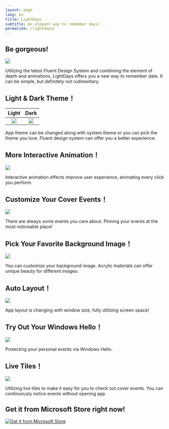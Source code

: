 ```yaml
---
layout: page
lang: en
title: LightDays
subtitle: An elegant way to remember days!
permalink: /lightdays/
---
```

## Be gorgeous!
![](https://rawgit.com/totoroyyb/totoroyyb.github.io/master/pic/lightdays/1.jpg)

Utilizing the latest Fluent Design System and combining the element of depth and animations, LightDays offers you a new way to remember date. It can be simple, but definitely not rudimentary.



## Light & Dark Theme！

| Light | Dark |
| :----: | :----: |
| ![](https://rawgit.com/totoroyyb/totoroyyb.github.io/master/pic/lightdays/Light.png) | ![](https://rawgit.com/totoroyyb/totoroyyb.github.io/master/pic/lightdays/Dark.png) |

App theme can be changed along with system theme or you can pick the theme you love. Fluent design system can offer you a better experience.


## More Interactive Animation！

![](https://rawgit.com/totoroyyb/totoroyyb.github.io/master/pic/lightdays/Animation.gif)

Interactive animation effects improve user experience, animating every click you perform.



## Customize Your Cover Events！

![](https://rawgit.com/totoroyyb/totoroyyb.github.io/master/pic/lightdays/CoverEvents.gif)

There are always some events you care about. Pinning your events at the most noticeable place! 



## Pick Your Favorite Background Image！

![](https://rawgit.com/totoroyyb/totoroyyb.github.io/master/pic/lightdays/Background.gif)

You can customize your background image. Acrylic materials can offer unique beauty for different images.



## Auto Layout！

![](https://rawgit.com/totoroyyb/totoroyyb.github.io/master/pic/lightdays/Resize.gif)

App layout is changing with window size, fully utilizing screen space!


## Try Out Your Windows Hello！

![](https://rawgit.com/totoroyyb/totoroyyb.github.io/master/pic/lightdays/WindowsHello.gif)

Protecting your personal events via Windows Hello.


## Live Tiles！

![](https://rawgit.com/totoroyyb/totoroyyb.github.io/master/pic/lightdays/Tile.gif)

Utilizing live tiles to make it easy for you to check out cover events. You can continuously notice events without opening app.



## Get it from Microsoft Store right now!
[![Get it from Microsoft Store](https://assets.windowsphone.com/85864462-9c82-451e-9355-a3d5f874397a/English_get-it-from-MS_InvariantCulture_Default.png)](https://www.microsoft.com/store/apps/9PDG5JKBNPP3)